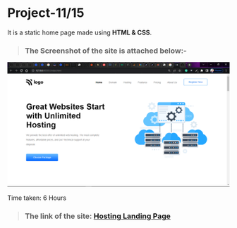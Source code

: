 # Project-11/15 
It is a static home page made using **HTML & CSS**.

> ### The Screenshot of the site is attached below:-

![Project-11 ScreenShot:](SS11.png "Hosting Landing page")

Time taken: 6 Hours

> ### The link of the site: [Hosting Landing Page](https://aim-hosting-landing-page.netlify.app)
